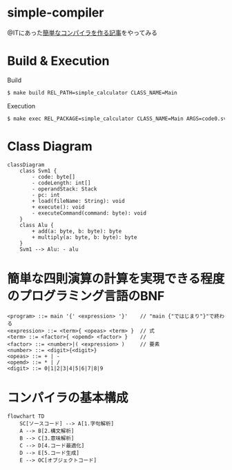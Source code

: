 # simple-compiler
@ITにあった[簡単なコンパイラを作る記事](https://atmarkit.itmedia.co.jp/ait/articles/0612/02/news016.html)をやってみる

# Build & Execution
Build
```bash
$ make build REL_PATH=simple_calculator CLASS_NAME=Main
```

Execution
```bash
$ make exec REL_PACKAGE=simple_calculator CLASS_NAME=Main ARGS=code0.svm
```

# Class Diagram
```mermaid
classDiagram
    class Svm1 {
        - code: byte[]
        - codeLength: int[]
        - operandStack: Stack
        - pc: int
        + load(fileName: String): void
        + execute(): void
        - executeCommand(command: byte): void
    }
    class Alu {
        + add(a: byte, b: byte): byte
        + multiply(a: byte, b: byte): byte
    }
    Svm1 --> Alu: - alu
```

# 簡単な四則演算の計算を実現できる程度のプログラミング言語のBNF
```
<program> ::= main '{' <expression> '}'    // "main {"ではじまり"}"で終わる
<expression> ::= <term>{ <opeas> <term> }  // 式
<term> ::= <factor>{ <opemd> <factor> }    // 
<factor> ::= <number>|( <expression> )     // 要素
<number> ::= <digit>{<digit>}
<opeas> ::= + | -
<opemd> ::= * | /
<digit> ::= 0|1|2|3|4|5|6|7|8|9
```

# コンパイラの基本構成
```mermaid
flowchart TD
    SC[ソースコード] --> A[1.字句解析]
    A --> B[2.構文解析]
    B --> C[3.意味解析]
    C --> D[4.コード最適化]
    D --> E[5.コード生成]
    E --> OC[オブジェクトコード]
```